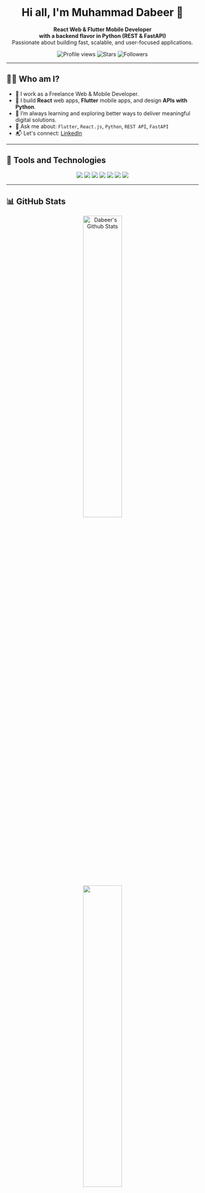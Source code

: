 <h1 align="center">Hi all, I'm Muhammad Dabeer 👋</h1>

<p align="center">
  <b>React Web & Flutter Mobile Developer</b> <br>
  <b>with a backend flavor in Python (REST & FastAPI)</b><br>
  Passionate about building fast, scalable, and user-focused applications.
</p>

<p align="center">
  <img src="https://komarev.com/ghpvc/?username=muhammad-dabeer-23&style=flat-square" alt="Profile views" />
  <img alt="Stars" src="https://img.shields.io/github/stars/muhammad-dabeer-23?style=social">
  <img alt="Followers" src="https://img.shields.io/github/followers/muhammad-dabeer-23?style=social">
</p>

---

## 👨‍💻 Who am I?

- 💼 I work as a Freelance Web & Mobile Developer.
- 🔧 I build **React** web apps, **Flutter** mobile apps, and design **APIs with Python**.
- 🧠 I’m always learning and exploring better ways to deliver meaningful digital solutions.
- 💬 Ask me about: `Flutter`, `React.js`, `Python`, `REST API`, `FastAPI`
- 📬 Let's connect: [LinkedIn](https://linkedin.com/in/muhammad-dabeer)

---

## 🚀 Tools and Technologies

<p align="center">
  <img src="https://img.shields.io/badge/DJANGO-092E20?style=for-the-badge&logo=django&logoColor=white"/>
  <img src="https://img.shields.io/badge/PYTHON-3776AB?style=for-the-badge&logo=python&logoColor=white"/>
  <img src="https://img.shields.io/badge/REACT-20232A?style=for-the-badge&logo=react&logoColor=61DAFB"/>
  <img src="https://img.shields.io/badge/FLUTTER-02569B?style=for-the-badge&logo=flutter&logoColor=white"/>
  <img src="https://img.shields.io/badge/FASTAPI-009688?style=for-the-badge&logo=fastapi&logoColor=white"/>
  <img src="https://img.shields.io/badge/FIREBASE-FFCA28?style=for-the-badge&logo=firebase&logoColor=black"/>
  <img src="https://img.shields.io/badge/TYPESCRIPT-3178C6?style=for-the-badge&logo=typescript&logoColor=white"/>
</p>

---

## 📊 GitHub Stats

<p align="center">
  
  <img align="center" width="45%" src="https://github-readme-streak-stats.herokuapp.com/?user=muhammad-dabeer-23&theme=react&border=61dafb&hide_border=true" alt="Dabeer's Github Stats" />

  <br/>
        <img align="center" width="45%" src="https://github-readme-stats.vercel.app/api?username=muhammad-dabeer-23&show_icons=true&theme=react&border_color=61dafb&hide_border=true" />
</p>

---

## 📫 Connect with me

<p align="center">
  <a href="https://linkedin.com/in/muhammad-dabeer"><img src="https://img.shields.io/badge/LinkedIn-0077B5?style=for-the-badge&logo=linkedin&logoColor=white"/></a>
  <a href="mailto:dabeerm234@gmail.com"><img src="https://img.shields.io/badge/Gmail-D14836?style=for-the-badge&logo=gmail&logoColor=white"/></a>
  <a href="https://github.com/muhammad-dabeer-23"><img src="https://img.shields.io/badge/GitHub-100000?style=for-the-badge&logo=github&logoColor=white"/></a>
</p>

---


